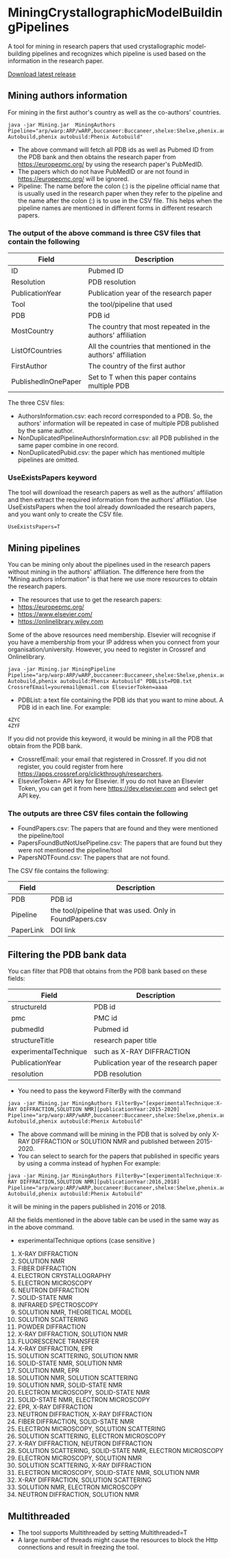 # MiningCrystallographicModelBuildingPipelines
A tool for mining in research papers that used crystallographic model-building pipelines and recognizes which pipeline is used based on the information in the research paper.
 
<a href="https://github.com/E-Alharbi/MiningCrystallographicModelBuildingPipelines/releases/latest/download/Mining.jar"> Download latest release    </a> 
## Mining authors information


For mining in the first author's country as well as the co-authors' countries.
```
java -jar Mining.jar  MiningAuthors Pipeline="arp/warp:ARP/wARP,buccaneer:Buccaneer,shelxe:Shelxe,phenix.autobuild:Phenix Autobuild,phenix autobuild:Phenix Autobuild"
```
- The above command will fetch all PDB ids as well as Pubmed ID from the PDB bank and then obtains the research paper from https://europepmc.org/ by using the research paper's PubMedID.
- The papers which do not have PubMedID or are not found in https://europepmc.org/ will be ignored.  
- Pipeline: The name before the colon (:) is the pipeline official name that is usually used in the research paper when they refer to the pipeline and the name after the colon (:) is to use in the CSV file. This helps when the pipeline names are mentioned in different forms in different research papers.
### The output of the above command is three CSV files that contain the following 

 
| Field  | Description |
| ------------- | ------------- |
| ID  | Pubmed ID  |
| Resolution  | PDB resolution   |
| PublicationYear  | Publication year of the research paper    |
| Tool  | the tool/pipeline that used    |
| PDB  | PDB id   |
| MostCountry  | The country that most repeated in the authors' affiliation   |
| ListOfCountries  | All the countries that mentioned in the authors' affiliation   |
| FirstAuthor  | The country of the first author     |
| PublishedInOnePaper  | Set to T when this paper contains multiple PDB     |


The three CSV files: 
- AuthorsInformation.csv: each record corresponded to a PDB. So, the authors' information will be repeated in case of multiple PDB published by the same author. 
- NonDuplicatedPipelineAuthorsInformation.csv: all PDB published in the same paper combine in one record. 
- NonDuplicatedPubid.csv: the paper which has mentioned multiple pipelines are omitted. 




### UseExistsPapers keyword 
The tool will download the research papers as well as the authors' affiliation and then extract the required information from the authors' affiliation. Use UseExistsPapers when the tool already downloaded the research papers, and you want only to create the CSV file. 

```
UseExistsPapers=T
```
      

## Mining pipelines
You can be mining only about the pipelines used in the research papers without mining in the authors' affiliation. The difference here from the "Mining authors information"  is that here we use more resources to obtain the research papers. 
- The resources that use to get the research papers:
- https://europepmc.org/
- https://www.elsevier.com/
- https://onlinelibrary.wiley.com 

Some of the above resources need membership. Elsevier will recognise if you have a membership from your IP address when you connect from your organisation/university. However, you need to register in Crossref and Onlinelibrary. 

```
java -jar Mining.jar MiningPipeline Pipeline="arp/warp:ARP/wARP,buccaneer:Buccaneer,shelxe:Shelxe,phenix.autobuild:Phenix Autobuild,phenix autobuild:Phenix Autobuild" PDBList=PDB.txt CrossrefEmail=youremail@email.com ElsevierToken=aaaa
```

- PDBList:  a text file containing the PDB ids that you want to mine about. A PDB id in each line. For example: 
```
4ZYC
4ZYF
```
If you did not provide this keyword, it would be mining in all the PDB that obtain from the PDB bank.
- CrossrefEmail: your email that registered in Crossref. If you did not register, you could register from here https://apps.crossref.org/clickthrough/researchers.
- ElsevierToken= API key for Elsevier. If you do not have an Elsevier Token, you can get it from here  https://dev.elsevier.com and select get API key. 

### The outputs are  three CSV files contain the following
- FoundPapers.csv: The papers that are found and they were mentioned the pipeline/tool
- PapersFoundButNotUsePipeline.csv: The papers that are found but they were not mentioned the pipeline/tool
- PapersNOTFound.csv: The papers that are not found.

The CSV file contains the following:

| Field  | Description |
| ------------- | ------------- |
| PDB  | PDB id  |
| Pipeline  | the tool/pipeline that was used. Only in FoundPapers.csv   |
| PaperLink  | DOI link    |

## Filtering the PDB bank data 
You can filter that PDB that obtains from the PDB bank based on these fields:

| Field  | Description |
| ------------- | ------------- |
| structureId  | PDB id  |
| pmc  | PMC id   |
| pubmedId  |Pubmed id    |
|structureTitle| research paper title |
|experimentalTechnique| such as X-RAY DIFFRACTION |
| PublicationYear  | Publication year of the research paper    |
| resolution  | PDB resolution    |

- You need to pass the keyword FilterBy with the command 

```
java -jar Mining.jar MiningAuthors FilterBy="[experimentalTechnique:X-RAY DIFFRACTION,SOLUTION NMR][publicationYear:2015-2020] Pipeline="arp/warp:ARP/wARP,buccaneer:Buccaneer,shelxe:Shelxe,phenix.autobuild:Phenix Autobuild,phenix autobuild:Phenix Autobuild" 
```
- The above command will be mining in the PDB that is solved by only X-RAY DIFFRACTION or SOLUTION NMR and published between 2015-2020.
- You can select to search for the papers that published in specific years by using a comma instead of hyphen For example:

```
java -jar Mining.jar MiningAuthors FilterBy="[experimentalTechnique:X-RAY DIFFRACTION,SOLUTION NMR][publicationYear:2016,2018] Pipeline="arp/warp:ARP/wARP,buccaneer:Buccaneer,shelxe:Shelxe,phenix.autobuild:Phenix Autobuild,phenix autobuild:Phenix Autobuild" 
```
it will be mining in the papers published in 2016 or 2018. 

All the fields mentioned in the above table can be used in the same way as in the above command.

- experimentalTechnique options (case sensitive ) 
1. X-RAY DIFFRACTION
2. SOLUTION NMR
3. FIBER DIFFRACTION
4. ELECTRON CRYSTALLOGRAPHY
5. ELECTRON MICROSCOPY
6. NEUTRON DIFFRACTION
7. SOLID-STATE NMR
8. INFRARED SPECTROSCOPY
9. SOLUTION NMR, THEORETICAL MODEL
10. SOLUTION SCATTERING
11. POWDER DIFFRACTION
12. X-RAY DIFFRACTION, SOLUTION NMR
13. FLUORESCENCE TRANSFER
14. X-RAY DIFFRACTION, EPR
15. SOLUTION SCATTERING, SOLUTION NMR
16. SOLID-STATE NMR, SOLUTION NMR
17. SOLUTION NMR, EPR
18. SOLUTION NMR, SOLUTION SCATTERING
19. SOLUTION NMR, SOLID-STATE NMR
20. ELECTRON MICROSCOPY, SOLID-STATE NMR
21. SOLID-STATE NMR, ELECTRON MICROSCOPY
22. EPR, X-RAY DIFFRACTION
23. NEUTRON DIFFRACTION, X-RAY DIFFRACTION
24. FIBER DIFFRACTION, SOLID-STATE NMR
25. ELECTRON MICROSCOPY, SOLUTION SCATTERING
26. SOLUTION SCATTERING, ELECTRON MICROSCOPY
27. X-RAY DIFFRACTION, NEUTRON DIFFRACTION
28. SOLUTION SCATTERING, SOLID-STATE NMR, ELECTRON MICROSCOPY
29. ELECTRON MICROSCOPY, SOLUTION NMR
30. SOLUTION SCATTERING, X-RAY DIFFRACTION
31. ELECTRON MICROSCOPY, SOLID-STATE NMR, SOLUTION NMR
32. X-RAY DIFFRACTION, SOLUTION SCATTERING
33. SOLUTION NMR, ELECTRON MICROSCOPY
34. NEUTRON DIFFRACTION, SOLUTION NMR

## Multithreaded
- The tool supports Multithreaded by setting Multithreaded=T 
- A large number of threads might cause the resources to block the Http connections and result in freezing the tool. 


